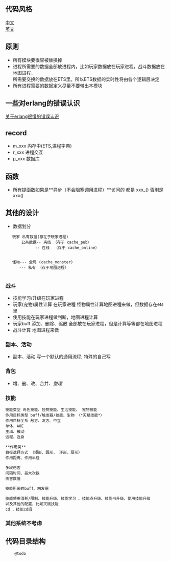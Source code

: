 
## 代码风格
 [中文](https://github.com/feng19/erlang_guidelines)  
 [英文](https://github.com/inaka/erlang_guidelines) 
   
## 原则
* 所有模块要很容被替换掉
* 进程所需要的数据全部放进程内，比如玩家数据放在玩家进程，战斗数据放在地图进程，  
  所需要交换的数据放在ETS里。所以ETS数据的实时性将由各个逻辑层决定
* 所有进程需要的数据定义尽量不要带出本模块

## 一些对erlang的错误认识
[关于erlang很慢的错误认识](http://jlouisramblings.blogspot.com/2013/07/problematic-traits-in-erlang.html)

## record
* m_xxx  内存中(ETS,进程字典)
* r_xxx  进程交互
* p_xxx  数据库

## 函数
* 所有提函数如果是**异步（不会阻塞调用进程）**访问的 都是 xxx_() 否則是 xxx()

 
## 其他的设计
* 数据划分
```
   玩家 私有数据(存在于玩家进程)
       公共数据-- 离线 （存于 cache_pub）
             -- 在线  （存于 cache_online）


   怪物--- 全局 (cache_monster)
      --- 私有 （存于地图进程）


```

### 战斗
* 技能学习/升级在玩家进程 
* 玩家(宠物)属性计算 在玩家进程 怪物属性计算地图进程来做，但数据存在ets里 
* 使用技能在玩家进程做判断，地图进程计算
* 玩家buff 添加、删除、驱散 全部放在玩家进程，但是计算等等都在地图进程
* 战斗计算 地图进程来做
    
### 副本、活动 
* 副本、活动 写一个默认的通用流程; 特殊的自己写
### 背包  
* 增、删、改、合并、*整理*
  
### 技能
```
技能类型 角色技能、怪物技能、生活技能、 宠物技能
作用目标类型 buff/触发器/技能、生物 （*天赋技能*）
作用目标关系 敌方、友方、中立
单体、AOE
主动、被动
远程、近身

**作用类** 
目标选择方式 （矩形、圆形， 环形，扇形）
作用距离、作用半径

多段伤害
间隔时间、最大次数
伤害数值

技能所带的buff、触发器

技能使用消耗/限制、技能升级、技能学习 、技能点升级、技能书升级、使用技能升级
以及其他的配置，比如天赋技能
cd ，技能cd组
```
 ### 其他系统不考虑   

## 代码目录结构

```                                                                                
    @todo                                                                          
```        
 

  
  
  
  